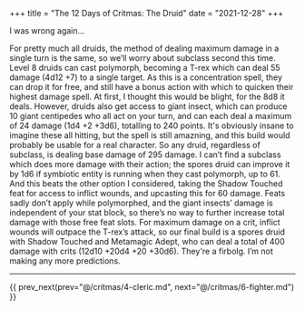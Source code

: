 +++
title = "The 12 Days of Critmas: The Druid"
date = "2021-12-28"
+++

I was wrong again…
<!-- more -->

For pretty much all druids, the method of dealing maximum damage in a single turn is the same, so we’ll worry about subclass second this time. Level 8 druids can cast polymorph, becoming a T-rex which can deal 55 damage (4d12 +7) to a single target. As this is a concentration spell, they can drop it for free, and still have a bonus action with which to quicken their highest damage spell. At first, I thought this would be blight, for the 8d8 it deals. However, druids also get access to giant insect, which can produce 10 giant centipedes who all act on your turn, and can each deal a maximum of 24 damage (1d4 +2 +3d6), totalling to 240 points. It's obviously insane to imagine these all hitting, but the spell is still amazning, and this build would probably be usable for a real character. So any druid, regardless of subclass, is dealing base damage of 295 damage. I can’t find a subclass which does more damage with their action; the spores druid can improve it by 1d6 if symbiotic entity is running when they cast polymorph, up to 61. And this beats the other option I considered, taking the Shadow Touched feat for access to inflict wounds, and upcasting this for 60 damage. Feats sadly don’t apply while polymorphed, and the giant insects’ damage is independent of your stat block, so there’s no way to further increase total damage with those free feat slots. For maximum damage on a crit, inflict wounds will outpace the T-rex’s attack, so our final build is a spores druid with Shadow Touched and Metamagic Adept, who can deal a total of 400 damage with crits (12d10 +20d4 +20 +30d6). They're a firbolg. I’m not making any more predictions.
***
{{ prev_next(prev="@/critmas/4-cleric.md", next="@/critmas/6-fighter.md") }}
